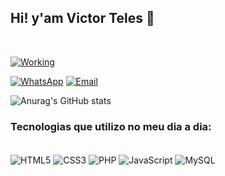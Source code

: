 ## Hi!  y'am Victor Teles 👋

<br>

[![Working](https://img.shields.io/badge/LinkedIn-0077B5?style=for-the-badge&logo=linkedin&logoColor=white)](javascript:void(window.open('https://www.linkedin.com/in/victor-teles-ab826b1b9/')))

[![WhatsApp](https://img.shields.io/badge/WhatsApp-25D366?style=for-the-badge&logo=whatsapp&logoColor=white)](https://)
[![Email](https://img.shields.io/badge/Gmail-D14836?style=for-the-badge&logo=gmail&logoColor=white)](https://mail.google.com/mail/u/victor00007567@gmail.com)

![Anurag's GitHub stats](https://github-readme-stats.vercel.app/api?username=telesfront&show_icons=true&theme=highcontrast)

### Tecnologias que utilizo no meu dia a dia:

<div  style="display: inline_block"><br>
    <img align="center" src="https://img.shields.io/badge/HTML5-E34F26?style=for-the-badge&logo=html5&logoColor=white" alt="HTML5"/>
    <img align="center" src="https://img.shields.io/badge/CSS3-1572B6?style=for-the-badge&logo=css3&logoColor=white" alt="CSS3"/>
        <img align="center" src="https://img.shields.io/badge/PHP-777BB4?style=for-the-badge&logo=php&logoColor=white" alt="PHP"/>
    <img align="center" src="https://img.shields.io/badge/JavaScript-323330?style=for-the-badge&logo=javascript&logoColor=F7DF1E" alt="JavaScript"/>
    <img align="center" src="https://img.shields.io/badge/MySQL-00000F?style=for-the-badge&logo=mysql&logoColor=white" alt="MySQL"/>
</div>

<br>
